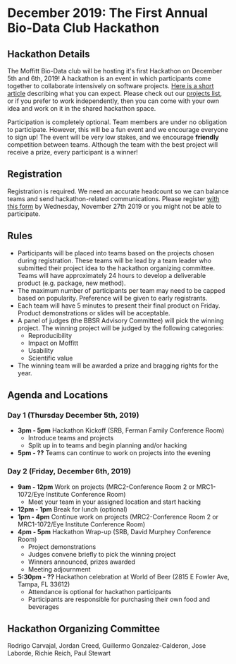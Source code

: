 # December 2019: The First Annual Bio-Data Club Hackathon

## Hackathon Details

The Moffitt Bio-Data club will be hosting it's first Hackathon on December 5th and 6th, 2019! A hackathon is an event in which participants come together to collaborate intensively on software projects. [Here is a short article](https://www.rasmussen.edu/degrees/technology/blog/what-is-a-hackathon/) describing what you can expect. Please check out our [projects list](https://github.com/pstew/biodataclub/blob/master/meetings/december_2019/Project_descriptions.md), or if you prefer to work independently, then you can come with your own idea and work on it in the shared hackathon space.

Participation is completely optional. Team members are under no obligation to participate. However, this will be a fun event and we encourage everyone to sign up! The event will be very low stakes, and we encourage **friendly** competition between teams. Although the team with the best project will receive a prize, every participant is a winner! 

## Registration
Registration is required. We need an accurate headcount so we can balance teams and send hackathon-related communications. Please register [with this form](https://forms.gle/84WHZRkcjfPeh4eg7) by Wednesday, November 27th 2019 or you might not be able to participate. 

## Rules
- Participants will be placed into teams based on the projects chosen during registration. These teams will be lead by a team leader who submitted their project idea to the hackathon organizing committee. Teams will have approximately 24 hours to develop a deliverable product (e.g. package, new method). 
- The maximum number of participants per team may need to be capped based on popularity. Preference will be given to early registrants.
- Each team will have 5 minutes to present their final product on Friday. Product demonstrations or slides will be acceptable.
- A panel of judges (the BBSR Advisory Committee) will pick the winning project. The winning project will be judged by the following categories:
  - Reproducibility
  - Impact on Moffitt
  - Usability
  - Scientific value
- The winning team will be awarded a prize and bragging rights for the year.

## Agenda and Locations

### Day 1 (Thursday December 5th, 2019)
- **3pm - 5pm** Hackathon Kickoff (SRB, Ferman Family Conference Room)
  - Introduce teams and projects
  - Split up in to teams and begin planning and/or hacking
- **5pm - ??** Teams can continue to work on projects into the evening

### Day 2 (Friday, December 6th, 2019)
- **9am - 12pm** Work on projects (MRC2-Conference Room 2 or MRC1-1072/Eye Institute Conference Room)
  - Meet your team in your assigned location and start hacking
- **12pm - 1pm** Break for lunch (optional)
- **1pm - 4pm** Continue work on projects (MRC2-Conference Room 2 or MRC1-1072/Eye Institute Conference Room)
- **4pm - 5pm** Hackathon Wrap-up (SRB, David Murphey Conference Room)
  - Project demonstrations
  - Judges convene briefly to pick the winning project
  - Winners announced, prizes awarded
  - Meeting adjournment
- **5:30pm - ??** Hackathon celebration at World of Beer (2815 E Fowler Ave, Tampa, FL 33612)
  - Attendance is optional for hackathon participants
  - Participants are responsible for purchasing their own food and beverages

## Hackathon Organizing Committee
Rodrigo Carvajal, Jordan Creed, Guillermo Gonzalez-Calderon, Jose Laborde, Richie Reich, Paul Stewart

